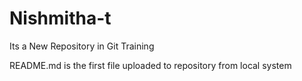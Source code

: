 # Nishmitha-t
Its a New Repository in Git Training

README.md is the first file uploaded to repository from local system